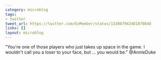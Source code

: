 ```yaml
---
category: microblog
tags:
- twitter
tweet_url: https://twitter.com/ExMember/status/133807942481870848
links: []
layout: microblog
---
```

"You're one of those players who just takes up space in the game. I wouldn't call you a loser to your face, but … you would be." @AnnieDuke
